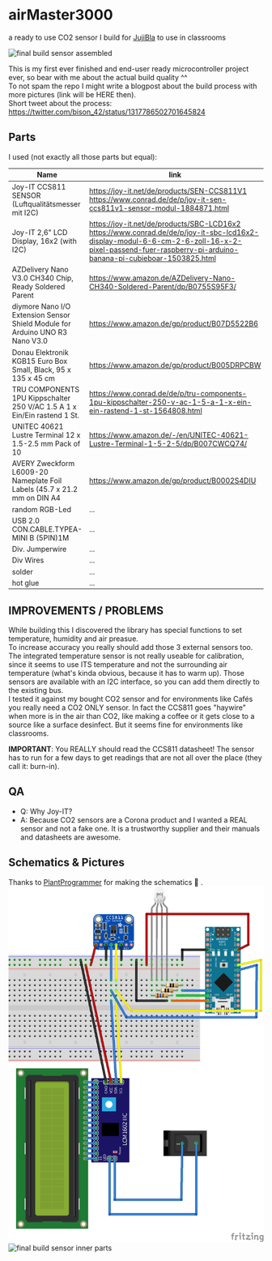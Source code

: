 # airMaster3000
a ready to use CO2 sensor I build for [JujiBla](https://twitter.com/JujiBla) to use in classrooms

![final build sensor assembled](https://pbs.twimg.com/media/Ekm3o0IX0AAJO8t?format=jpg)

This is my first ever finished and end-user ready microcontroller project ever, so bear with me about the actual build quality ^^  
To not spam the repo I might write a blogpost about the build process with more pictures (link will be HERE then).  
Short tweet about the process: https://twitter.com/bison_42/status/1317786502701645824

## Parts

I used (not exactly all those parts but equal): 

Name | link
---- | ----
Joy-IT CCS811 SENSOR (Luftqualitätsmesser mit I2C) | https://joy-it.net/de/products/SEN-CCS811V1 <br> https://www.conrad.de/de/p/joy-it-sen-ccs811v1-sensor-modul-1884871.html
Joy-IT 2,6" LCD Display, 16x2 (with I2C) | https://joy-it.net/de/products/SBC-LCD16x2 <br> https://www.conrad.de/de/p/joy-it-sbc-lcd16x2-display-modul-6-6-cm-2-6-zoll-16-x-2-pixel-passend-fuer-raspberry-pi-arduino-banana-pi-cubieboar-1503825.html
AZDelivery Nano V3.0 CH340 Chip, Ready Soldered Parent | https://www.amazon.de/AZDelivery-Nano-CH340-Soldered-Parent/dp/B0755S95F3/
diymore Nano I/O Extension Sensor Shield Module for Arduino UNO R3 Nano V3.0 | https://www.amazon.de/gp/product/B07D5522B6
Donau Elektronik KGB15 Euro Box Small, Black, 95 x 135 x 45 cm | https://www.amazon.de/gp/product/B005DRPCBW
TRU COMPONENTS 1PU Kippschalter 250 V/AC 1.5 A 1 x Ein/Ein rastend 1 St. | https://www.conrad.de/de/p/tru-components-1pu-kippschalter-250-v-ac-1-5-a-1-x-ein-ein-rastend-1-st-1564808.html
UNITEC 40621 Lustre Terminal 12 x 1.5-2.5 mm Pack of 10 | https://www.amazon.de/-/en/UNITEC-40621-Lustre-Terminal-1-5-2-5/dp/B007CWCQ74/
AVERY Zweckform L6009-20 Nameplate Foil Labels (45.7 x 21.2 mm on DIN A4 | https://www.amazon.de/gp/product/B0002S4DIU
random RGB-Led | ...
USB 2.0 CON.CABLE.TYPEA-MINI B (5PIN)1M | ...
Div. Jumperwire | ...
Div Wires | ...
solder | ...
hot glue | ...

## IMPROVEMENTS / PROBLEMS

While building this I discovered the library has special functions to set temperature, humidity and air preasue.  
To increase accuracy you really should add those 3 external sensors too. The integrated temperature sensor is not really useable for calibration, since it seems to use ITS temperature and not the surrounding air temperature (what's kinda obvious, because it has to warm up). Those sensors are available with an I2C interface, so you can add them directly to the existing bus.  
I tested it against my bought CO2 sensor and for environments like Cafés you really need a CO2 ONLY sensor. In fact the CCS811 goes "haywire" when more is in the air than CO2, like making a coffee or it gets close to a source like a surface desinfect. But it seems fine for environments like classrooms.

**IMPORTANT**: You REALLY should read the CCS811 datasheet! The sensor has to run for a few days to get readings that are not all over the place (they call it: burn-in).

## QA

* Q: Why Joy-IT?
* A: Because CO2 sensors are a Corona product and I wanted a REAL sensor and not a fake one. It is a trustworthy supplier and their manuals and datasheets are awesome.

## Schematics & Pictures

Thanks to [PlantProgrammer](https://plantprogrammer.com) for making the schematics 💖 .
![schematics](https://github.com/bison--/airMaster3000/blob/main/CO2_Sensor_LCD_bb.png)
![final build sensor inner parts](https://pbs.twimg.com/media/Ekm3mngXEAICSXH?format=jpg)
